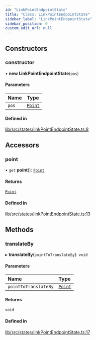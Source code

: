 ```yaml
---
id: "LinkPointEndpointState"
title: "Class: LinkPointEndpointState"
sidebar_label: "LinkPointEndpointState"
sidebar_position: 0
custom_edit_url: null
---
```


## Constructors

### constructor

• **new LinkPointEndpointState**(`pos`)

#### Parameters

| Name | Type |
| :------ | :------ |
| `pos` | [`Point`](../#point) |

#### Defined in

[lib/src/states/linkPointEndpointState.ts:8](https://github.com/tokarchyn/react-easy-diagram/blob/370fa2c/lib/src/states/linkPointEndpointState.ts#L8)

## Accessors

### point

• `get` **point**(): [`Point`](../#point)

#### Returns

[`Point`](../#point)

#### Defined in

[lib/src/states/linkPointEndpointState.ts:13](https://github.com/tokarchyn/react-easy-diagram/blob/370fa2c/lib/src/states/linkPointEndpointState.ts#L13)

## Methods

### translateBy

▸ **translateBy**(`pointToTranslateBy`): `void`

#### Parameters

| Name | Type |
| :------ | :------ |
| `pointToTranslateBy` | [`Point`](../#point) |

#### Returns

`void`

#### Defined in

[lib/src/states/linkPointEndpointState.ts:17](https://github.com/tokarchyn/react-easy-diagram/blob/370fa2c/lib/src/states/linkPointEndpointState.ts#L17)
